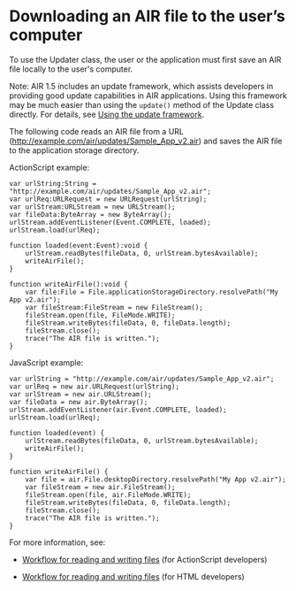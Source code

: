 # Downloading an AIR file to the user’s computer

<div>

To use the Updater class, the user or the application must first save an AIR
file locally to the user's computer.

<div>

<div>

Note: AIR 1.5 includes an update framework, which assists developers in
providing good update capabilities in AIR applications. Using this framework may
be much easier than using the `update()` method of the Update class directly.
For details, see
[Using the update framework](WS9CD40F06-4DD7-4230-B56A-88AA27541A1E.html).

</div>

</div>

The following code reads an AIR file from a URL
(http://example.com/air/updates/Sample_App_v2.air) and saves the AIR file to the
application storage directory.

ActionScript example:

    var urlString:String = "http://example.com/air/updates/Sample_App_v2.air";
    var urlReq:URLRequest = new URLRequest(urlString);
    var urlStream:URLStream = new URLStream();
    var fileData:ByteArray = new ByteArray();
    urlStream.addEventListener(Event.COMPLETE, loaded);
    urlStream.load(urlReq);

    function loaded(event:Event):void {
        urlStream.readBytes(fileData, 0, urlStream.bytesAvailable);
        writeAirFile();
    }

    function writeAirFile():void {
        var file:File = File.applicationStorageDirectory.resolvePath("My App v2.air");
        var fileStream:FileStream = new FileStream();
        fileStream.open(file, FileMode.WRITE);
        fileStream.writeBytes(fileData, 0, fileData.length);
        fileStream.close();
        trace("The AIR file is written.");
    }

JavaScript example:

    var urlString = "http://example.com/air/updates/Sample_App_v2.air";
    var urlReq = new air.URLRequest(urlString);
    var urlStream = new air.URLStream();
    var fileData = new air.ByteArray();
    urlStream.addEventListener(air.Event.COMPLETE, loaded);
    urlStream.load(urlReq);

    function loaded(event) {
        urlStream.readBytes(fileData, 0, urlStream.bytesAvailable);
        writeAirFile();
    }

    function writeAirFile() {
        var file = air.File.desktopDirectory.resolvePath("My App v2.air");
        var fileStream = new air.FileStream();
        fileStream.open(file, air.FileMode.WRITE);
        fileStream.writeBytes(fileData, 0, fileData.length);
        fileStream.close();
        trace("The AIR file is written.");
    }

For more information, see:

- [Workflow for reading and writing files](http://help.adobe.com/en_US/as3/dev/WS5b3ccc516d4fbf351e63e3d118666ade46-7dc8.html)
  (for ActionScript developers)

- [Workflow for reading and writing files](http://help.adobe.com/en_US/air/html/dev/WS5b3ccc516d4fbf351e63e3d118666ade46-7dc8.html)
  (for HTML developers)

<!-- -->

</div>

<div>

<div>



</div>

</div>

